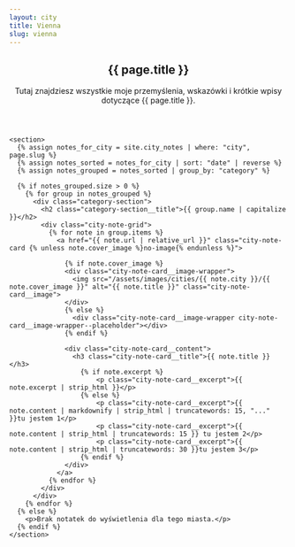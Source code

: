 ```yaml
---
layout: city
title: Vienna
slug: vienna
---
```

<main class="page-wrapper city-page">
  <article>
    <header class="city-page__header">
        <h1 class="city-page__title">{{ page.title }}</h1>
        <p>
            Tutaj znajdziesz wszystkie moje przemyślenia, wskazówki i krótkie wpisy dotyczące {{ page.title }}.
        </p>
    </header>

    <section>
      {% assign notes_for_city = site.city_notes | where: "city", page.slug %}
      {% assign notes_sorted = notes_for_city | sort: "date" | reverse %}
      {% assign notes_grouped = notes_sorted | group_by: "category" %}

      {% if notes_grouped.size > 0 %}
        {% for group in notes_grouped %}
          <div class="category-section">
            <h2 class="category-section__title">{{ group.name | capitalize }}</h2>
            <div class="city-note-grid">
              {% for note in group.items %}
                <a href="{{ note.url | relative_url }}" class="city-note-card {% unless note.cover_image %}no-image{% endunless %}">

                  {% if note.cover_image %}
                  <div class="city-note-card__image-wrapper">
                    <img src="/assets/images/cities/{{ note.city }}/{{ note.cover_image }}" alt="{{ note.title }}" class="city-note-card__image">
                  </div>
                  {% else %}
                    <div class="city-note-card__image-wrapper city-note-card__image-wrapper--placeholder"></div>
                  {% endif %}

                  <div class="city-note-card__content">
                    <h3 class="city-note-card__title">{{ note.title }}</h3>
                      {% if note.excerpt %}
                          <p class="city-note-card__excerpt">{{ note.excerpt | strip_html }}</p>
                      {% else %}
                          <p class="city-note-card__excerpt">{{ note.content | markdownify | strip_html | truncatewords: 15, "..." }}tu jestem 1</p>
                          <p class="city-note-card__excerpt">{{ note.content | strip_html | truncatewords: 15 }} tu jestem 2</p>
                          <p class="city-note-card__excerpt">{{ note.content | strip_html | truncatewords: 30 }}tu jestem 3</p>
                      {% endif %}
                  </div>
                </a>
              {% endfor %}
            </div>
          </div>
        {% endfor %}
      {% else %}
        <p>Brak notatek do wyświetlenia dla tego miasta.</p>
      {% endif %}
    </section>
  </article>
</main>
